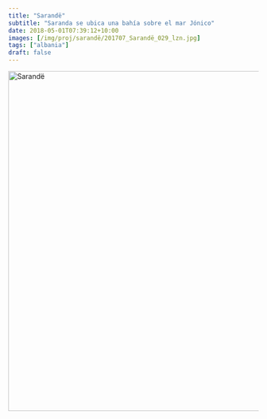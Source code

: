 ```yaml
---
title: "Sarandë"
subtitle: "Saranda se ubica una bahía sobre el mar Jónico"
date: 2018-05-01T07:39:12+10:00
images: [/img/proj/sarandë/201707_Sarandë_029_lzn.jpg]
tags: ["albania"]
draft: false
---
```


<a data-flickr-embed="true" data-header="true" data-footer="true"  href="https://www.flickr.com/photos/144447981@N03/albums/72157705269431375" title="Sarandë"><img src="https://farm8.staticflickr.com/7853/32704168928_2f0bdb9410_o.jpg" width="1024" height="683" alt="Sarandë"></a><script async src="//embedr.flickr.com/assets/client-code.js" charset="utf-8"></script>